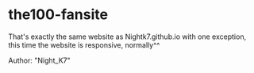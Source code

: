 # the100-fansite

That's exactly the same website as Nightk7.github.io with one exception, this time the website is responsive, normally^^

Author: "Night_K7"
